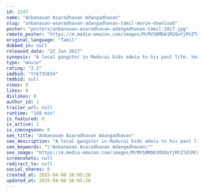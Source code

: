 ```yaml
---
id: 2247
name: "Anbanavan Asaradhavan Adangadhavan"
slug: "anbanavan-asaradhavan-adangadhavan-tamil-movie-download"
poster: "posters/anbanavan-asaradhavan-adangadhavan-tamil-2017.jpg"
remote_poster: "https://m.media-amazon.com/images/M/MV5BMDA1M2QxYjMtZTdlMC00NzIxLWIxODYtMTg3MWMyYjI2MmE5XkEyXkFqcGdeQXVyMTEzNzg0Mjkx._V1_SX300.jpg"
original_language: "Tamil"
dubbed_in: null
released_date: "22 Jun 2017"
synopsis: "A local gangster in Madurai bids adeiu to his past life. Years later in his late 50's, he falls in love with a girl which changes his life"
type: "movie"
rating: "2.2"
imdbid: "tt6735034"
tmdbid: null
views: 0
likes: 0
dislikes: 0
author_id: 1
trailer_url: null
runtime: "160 min"
is_featured: 0
is_active: 1
is_comingsoon: 0
seo_title: "Anbanavan Asaradhavan Adangadhavan"
seo_description: "A local gangster in Madurai bids adeiu to his past life. Years later in his late 50's, he falls in love with a girl which changes his life"
seo_keywords: "\"Anbanavan Asaradhavan Adangadhavan\""
seo_image: "https://m.media-amazon.com/images/M/MV5BMDA1M2QxYjMtZTdlMC00NzIxLWIxODYtMTg3MWMyYjI2MmE5XkEyXkFqcGdeQXVyMTEzNzg0Mjkx._V1_SX300.jpg"
screenshots: null
redirect_to: null
social_shares: 0
created_at: 2025-04-08 16:05:28
updated_at: 2025-04-08 16:05:28
---
```


